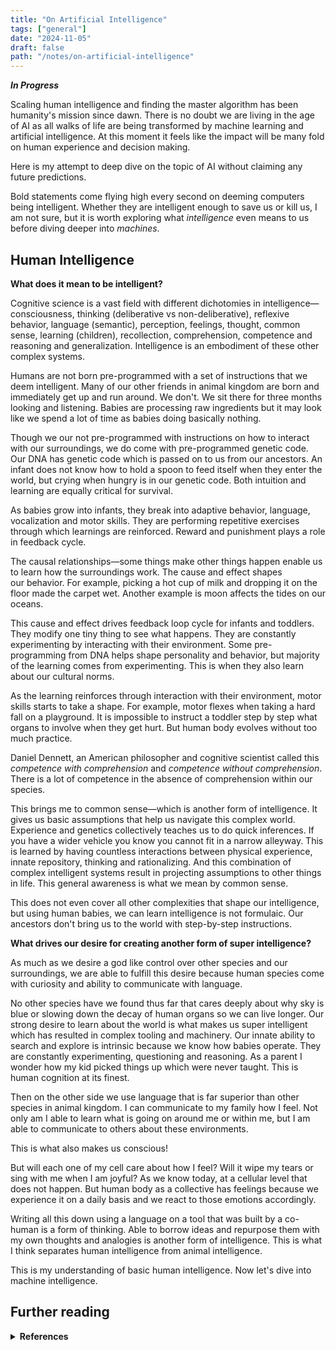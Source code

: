 ```yaml
---
title: "On Artificial Intelligence"
tags: ["general"]
date: "2024-11-05"
draft: false
path: "/notes/on-artificial-intelligence"
---
```


_**In Progress**_

Scaling human intelligence and finding the master algorithm has been humanity's mission since dawn. There is no doubt we are living in the age of AI as all walks of life are being transformed by machine learning and artificial intelligence. At this moment it feels like the impact will be many fold on human experience and decision making.

Here is my attempt to deep dive on the topic of AI without claiming any future predictions.

Bold statements come flying high every second on deeming computers being intelligent. Whether they are intelligent enough to save us or kill us, I am not sure, but it is worth exploring what _intelligence_ even means to us before diving deeper into _machines_.

## Human Intelligence

**What does it mean to be intelligent?**

Cognitive science is a vast field with different dichotomies in intelligence—consciousness, thinking (deliberative vs non-deliberative), reflexive behavior, language (semantic), perception, feelings, thought, common sense, learning (children), recollection, comprehension, competence and reasoning and generalization. Intelligence is an embodiment of these other complex systems.

Humans are not born pre-programmed with a set of instructions that we deem intelligent. Many of our other friends in animal kingdom are born and immediately get up and run around. We don't. We sit there for three months looking and listening.  Babies are processing raw ingredients but it may look like we spend a lot of time as babies doing basically nothing.

Though we our not pre-programmed with instructions on how to interact with our surroundings, we do come with pre-programmed genetic code. Our DNA has genetic code which is passed on to us from our ancestors. An infant does not know how to hold a spoon to feed itself when they enter the world, but crying when hungry is in our genetic code. Both intuition and learning are equally critical for survival.

As babies grow into infants, they break into adaptive behavior, language, vocalization and motor skills. They are performing repetitive exercises through which learnings are reinforced. Reward and punishment plays a role in feedback cycle.

The causal relationships—some things make other things happen enable us to learn how the surroundings work. The cause and effect shapes our behavior. For example, picking a hot cup of milk and dropping it on the floor made the carpet wet. Another example is moon affects the tides on our oceans. 

This cause and effect drives feedback loop cycle for infants and toddlers. They modify one tiny thing to see what happens. They are constantly experimenting by interacting with their environment. Some pre-programming from DNA helps shape personality and behavior, but majority of the learning comes from experimenting. This is when they also learn about our cultural norms.

As the learning reinforces through interaction with their environment, motor skills starts to take a shape. For example, motor flexes when taking a hard fall on a playground. It is impossible to instruct a toddler step by step what organs to involve when they get hurt. But human body evolves without too much practice. 

Daniel Dennett, an American philosopher and cognitive scientist called this *competence with comprehension* and *competence without comprehension*. There is a lot of competence in the absence of comprehension within our species.

This brings me to common sense—which is another form of intelligence. It gives us basic assumptions that help us navigate this complex world. Experience and genetics collectively teaches us to do quick inferences. If you have a wider vehicle you know you cannot fit in a narrow alleyway. This is learned by having countless interactions between physical experience, innate repository, thinking and rationalizing. And this combination of complex intelligent systems result in projecting assumptions to other things in life. This general awareness is what we mean by common sense.

This does not even cover all other complexities that shape our intelligence, but using human babies, we can learn intelligence is not formulaic. Our ancestors don't bring us to the world with step-by-step instructions.

**What drives our desire for creating another form of super intelligence?**

As much as we desire a god like control over other species and our surroundings, we are able to fulfill this desire because human species come with curiosity and ability to communicate with language.

No other species have we found thus far that cares deeply about why sky is blue or slowing down the decay of human organs so we can live longer. Our strong desire to learn about the world is what makes us super intelligent which has resulted in complex tooling and machinery. Our innate ability to search and explore is intrinsic because we know how babies operate. They are constantly experimenting, questioning and reasoning. As a parent I wonder how my kid picked things up which were never taught. This is human cognition at its finest.

Then on the other side we use language that is far superior than other species in animal kingdom. I can communicate to my family how I feel. Not only am I able to learn what is going on around me or within me, but I am able to communicate to others about these environments. 

This is what also makes us conscious!

But will each one of my cell care about how I feel? Will it wipe my tears or sing with me when I am joyful? As we know today, at a cellular level that does not happen. But human body as a collective has feelings because we experience it on a daily basis and we react to those emotions accordingly.

Writing all this down using a language on a tool that was built by a co-human is a form of thinking. Able to borrow ideas and repurpose them with my own thoughts and analogies is another form of intelligence. This is what I think separates human intelligence from animal intelligence.

This is my understanding of basic human intelligence. Now let's dive into machine intelligence.

## Further reading
<details>
    <summary><strong>References</strong></summary>
    <br>

**Books**
- [The Master Algorithm | How The Quest For The Ultimate Learning Machine Will Remake Our World by Pedro Domingos](/the-master-algorithm/)
- [Competing In The Age Of AI | Strategy & Leadership When Algorithms And Networks Run The World by Marco Iansiti & Karim R. Lakhani](/competing-in-age-of-ai/)

**Links & Talks**

</details>
<br />
